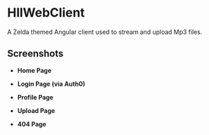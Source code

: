 # HllWebClient

A Zelda themed Angular client used to stream and upload Mp3 files.

## Screenshots

* **Home Page**

* **Login Page (via Auth0)**

* **Profile Page**

* **Upload Page**

* **404 Page**
